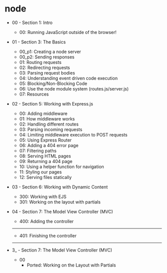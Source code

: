# node

* 00 - Section 1: Intro
    * 00: Running JavaScript outside of the browser!

* 01 - Section 3: The Basics
    * 00_p1: Creating a node server
    * 00_p2: Sending responses
    * 01: Routing requests
    * 02: Redirecting requests
    * 03: Parsing request bodies
    * 04: Understanding event driven code execution
    * 05: Blocking/Non-Blocking Code
    * 06: Use the node module system (routes.js/server.js)
    * 07: Resources

* 02 - Section 5: Working with Express.js
    * 00: Adding middleware
    * 01: How middleware works
    * 02: Handling different routes
    * 03: Parsing incoming requests
    * 04: Limiting middleware execution to POST requests
    * 05: Using Express Router
    * 06: Adding a 404 error page
    * 07: Filtering paths
    * 08: Serving HTML pages
    * 09: Returning a 404 page
    * 10: Using a helper function for navigation
    * 11: Styling our pages
    * 12: Serving files statically

* 03 - Section 6: Working with Dynamic Content
    * 300: Working with EJS
    * 301: Working on the layout with partials

* 04 - Section 7: The Model View Controller (MVC)
    * 400: Adding the controller
    ********************************************
    * 401: Finishing the controller
    ********************************************

    

    

* 3_ - Section 7: The Model View Controller (MVC)
    * 00
        * Ported: Working on the Layout with Partials
